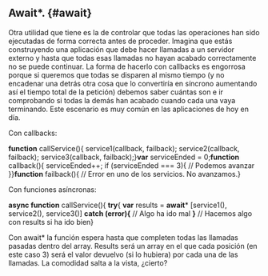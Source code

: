 ## Await*. {#await}

Otra utilidad que tiene es la de controlar que todas las operaciones han sido ejecutadas de forma correcta antes de proceder. Imagina que estás construyendo una aplicación que debe hacer llamadas a un servidor externo y hasta que todas esas llamadas no hayan acabado correctamente no se puede continuar. La forma de hacerlo con callbacks es engorrosa porque si queremos que todas se disparen al mismo tiempo (y no encadenar una detrás otra cosa que lo convertiría en síncrono aumentando así el tiempo total de la petición) debemos saber cuántas son e ir comprobando si todas la demás han acabado cuando cada una vaya terminando. Este escenario es muy común en las aplicaciones de hoy en día.

Con callbacks:

**function** callService(){ service1(callback, failback); service2(callback, failback); service3(callback, failback);}**var** serviceEnded = 0;**function** callback(){ serviceEnded++; if (serviceEnded === 3){ // Podemos avanzar }}**function** failback(){ // Error en uno de los servicios. No avanzamos.}

Con funciones asíncronas:

**async function** callService(){ **try**{ **var** results = **await*** [service1(), service2(), service3()] **catch (error){** // Algo ha ido mal **}** // Hacemos algo con results si ha ido bien}

Con await* la función espera hasta que completen todas las llamadas pasadas dentro del array. Results será un array en el que cada posición (en este caso 3) será el valor devuelvo (si lo hubiera) por cada una de las llamadas. La comodidad salta a la vista, ¿cierto?